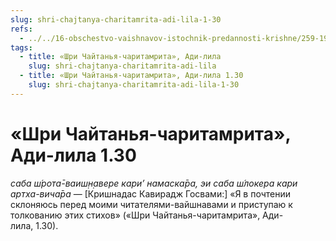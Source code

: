 ```yaml
---
slug: shri-chajtanya-charitamrita-adi-lila-1-30
refs:
  - ../../16-obschestvo-vaishnavov-istochnik-predannosti-krishne/259-1983-11-09-c3-gnev-i-proklyatiya-vajshnava-yavlyayutsya-skrytym-blagosloveniem.md
tags:
  - title: «Шри Чайтанья-чаритамрита», Ади-лила
    slug: shri-chajtanya-charitamrita-adi-lila
  - title: «Шри Чайтанья-чаритамрита», Ади-лила 1.30
    slug: shri-chajtanya-charitamrita-adi-lila-1-30
---
```


# «Шри Чайтанья-чаритамрита», Ади-лила 1.30

*саба ш́рота̄-ваиш̣н̣авере кари’ намаска̄ра, эи саба ш́локера кари артха-вича̄ра* — [Кришнадас Кавирадж Госвами:] «Я в почтении склоняюсь перед моими читателями-вайшнавами и приступаю к толкованию этих стихов» («Шри Чайтанья-чаритамрита», Ади-лила, 1.30).


